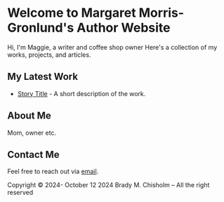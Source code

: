 # Welcome to Margaret Morris-Gronlund's Author Website
Hi, I'm Maggie, a writer and coffee shop owner Here's a collection of my works, projects, and articles. 

## My Latest Work
- [Story Title](link-to-story) - A short description of the work.

## About Me
Mom, owner etc. 

## Contact Me
Feel free to reach out via [email](mailto:your-email@example.com).

Copyright © 2024- October 12 2024 Brady M. Chisholm – All the right reserved
